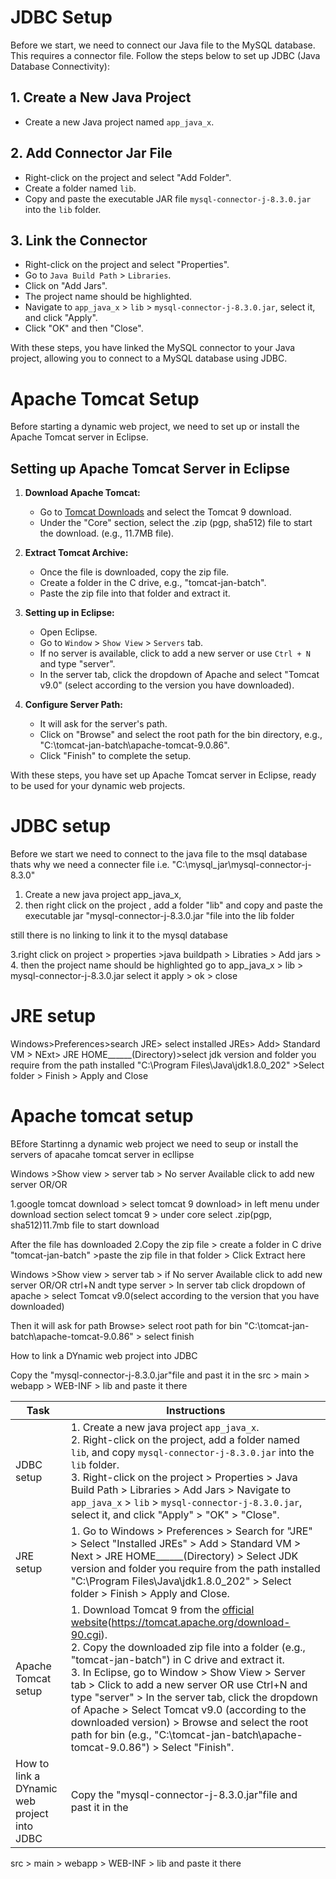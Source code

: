 # JDBC Setup

Before we start, we need to connect our Java file to the MySQL database. This requires a connector file. Follow the steps below to set up JDBC (Java Database Connectivity):

## 1. Create a New Java Project
   - Create a new Java project named `app_java_x`.

## 2. Add Connector Jar File
   - Right-click on the project and select "Add Folder".
   - Create a folder named `lib`.
   - Copy and paste the executable JAR file `mysql-connector-j-8.3.0.jar` into the `lib` folder.

## 3. Link the Connector
   - Right-click on the project and select "Properties".
   - Go to `Java Build Path` > `Libraries`.
   - Click on "Add Jars".
   - The project name should be highlighted.
   - Navigate to `app_java_x` > `lib` > `mysql-connector-j-8.3.0.jar`, select it, and click "Apply".
   - Click "OK" and then "Close".

With these steps, you have linked the MySQL connector to your Java project, allowing you to connect to a MySQL database using JDBC.
# Apache Tomcat Setup

Before starting a dynamic web project, we need to set up or install the Apache Tomcat server in Eclipse.

## Setting up Apache Tomcat Server in Eclipse

1. **Download Apache Tomcat:**
   - Go to [Tomcat Downloads](https://tomcat.apache.org/download-90.cgi) and select the Tomcat 9 download.
   - Under the "Core" section, select the .zip (pgp, sha512) file to start the download. (e.g., 11.7MB file).

2. **Extract Tomcat Archive:**
   - Once the file is downloaded, copy the zip file.
   - Create a folder in the C drive, e.g., "tomcat-jan-batch".
   - Paste the zip file into that folder and extract it. 

3. **Setting up in Eclipse:**
   - Open Eclipse.
   - Go to `Window` > `Show View` > `Servers` tab.
   - If no server is available, click to add a new server or use `Ctrl + N` and type "server".
   - In the server tab, click the dropdown of Apache and select "Tomcat v9.0" (select according to the version you have downloaded).

4. **Configure Server Path:**
   - It will ask for the server's path.
   - Click on "Browse" and select the root path for the bin directory, e.g., "C:\tomcat-jan-batch\apache-tomcat-9.0.86".
   - Click "Finish" to complete the setup.

With these steps, you have set up Apache Tomcat server in Eclipse, ready to be used for your dynamic web projects.







# JDBC setup
Before we start we need to connect to the java file to the msql database thats why we need a connecter file i.e. "C:\mysql_jar\mysql-connector-j-8.3.0" 
1. Create a new java project app_java_x,
2. then right click on the project , add a folder "lib" and copy and paste the executable jar "mysql-connector-j-8.3.0.jar "file into the lib folder

still there is no linking to link it to the mysql database

3.right click on project > properties >java buildpath > Libraties > Add jars > 
4. then the project name should be highlighted go to 
app_java_x > lib > mysql-connector-j-8.3.0.jar select it apply > ok > close


# JRE setup
Windows>Preferences>search JRE> select installed JREs> Add> Standard VM > NExt> JRE HOME______(Directory)>select jdk version and folder you require from the path installed
"C:\Program Files\Java\jdk1.8.0_202" >Select folder > Finish > Apply and Close


# Apache tomcat setup 

BEfore Startinng a dynamic web project we need to seup or install the servers of apacahe tomcat server in ecllipse

Windows >Show view > server tab > No server Available click to add new server OR/OR


1.google tomcat download > select tomcat 9 download> in left menu under download section select tomcat 9 > under core select .zip(pgp, sha512)11.7mb file to start download

After the file has downloaded
2.Copy the zip file > create a folder in C drive "tomcat-jan-batch" >paste the zip file in that folder > Click Extract here 


Windows >Show view > server tab > if No server Available click to add new server OR/OR ctrl+N andt type server > In server tab click dropdown of apache > select Tomcat v9.0(select according  to the version that you have downloaded)

Then it will ask for path 
Browse> select root path for bin "C:\tomcat-jan-batch\apache-tomcat-9.0.86" > select finish



How to link a DYnamic web project into JDBC

Copy the "mysql-connector-j-8.3.0.jar"file and past it in the
src > main > webapp > WEB-INF > lib and paste it there





| Task              | Instructions                                                                                                                                                            |
|-------------------|-------------------------------------------------------------------------------------------------------------------------------------------------------------------------|
| JDBC setup        | 1. Create a new java project `app_java_x`. <br> 2. Right-click on the project, add a folder named `lib`, and copy `mysql-connector-j-8.3.0.jar` into the `lib` folder. <br> 3. Right-click on the project > Properties > Java Build Path > Libraries > Add Jars > Navigate to `app_java_x` > `lib` > `mysql-connector-j-8.3.0.jar`, select it, and click "Apply" > "OK" > "Close". |
| JRE setup         | 1. Go to Windows > Preferences > Search for "JRE" > Select "Installed JREs" > Add > Standard VM > Next > JRE HOME______(Directory) > Select JDK version and folder you require from the path installed "C:\Program Files\Java\jdk1.8.0_202" > Select folder > Finish > Apply and Close. |
| Apache Tomcat setup | 1. Download Tomcat 9 from the [official website](https://tomcat.apache.org/download-90.cgi)(https://tomcat.apache.org/download-90.cgi). <br> 2. Copy the downloaded zip file into a folder (e.g., "tomcat-jan-batch") in C drive and extract it. <br> 3. In Eclipse, go to Window > Show View > Server tab > Click to add a new server OR use Ctrl+N and type "server" > In the server tab, click the dropdown of Apache > Select Tomcat v9.0 (according to the downloaded version) > Browse and select the root path for bin (e.g., "C:\tomcat-jan-batch\apache-tomcat-9.0.86") > Select "Finish". |
|How to link a DYnamic web project into JDBC | Copy the "mysql-connector-j-8.3.0.jar"file and past it in the
src > main > webapp > WEB-INF > lib and paste it there












